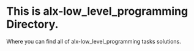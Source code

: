 # This is alx-low_level_programming Directory.
Where you can find all of alx-low_level_programming tasks solutions.
